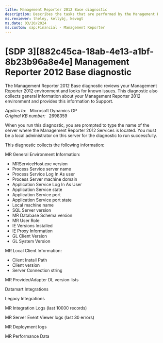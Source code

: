 ```yaml
---
title: Management Reporter 2012 Base diagnostic
description: Describes the tasks that are performed by the Management Reporter 2012 Base diagnostic.
ms.reviewer: theley, kellybj, kevogt
ms.date: 03/20/2024
ms.custom: sap:Financial - Management Reporter
---
```

# [SDP 3][882c45ca-18ab-4e13-a1bf-8b23b96a8e4e] Management Reporter 2012 Base diagnostic

The Management Reporter 2012 Base diagnostic reviews your Management Reporter 2012 environment and looks for known issues. This diagnostic also collects general information about your Management Reporter 2012 environment and provides this information to Support.

_Applies to:_ &nbsp; Microsoft Dynamics GP  
_Original KB number:_ &nbsp; 2698359

When you run this diagnostic, you are prompted to type the name of the server where the Management Reporter 2012 Services is located. You must be a local administrator on this server for the diagnostic to run successfully.

This diagnostic collects the following information:

MR General Environment Information:

- MRServiceHost.exe version
- Process Service server name
- Process Service Log In As user
- Process Server machine domain
- Application Service Log In As User
- Application Service state
- Application Service port
- Application Service port state
- Local machine name
- SQL Server version
- MR Database Schema version
- MR User Role
- IE Versions Installed
- IE Proxy Information
- GL Client Version
- GL System Version

MR Local Client Information:

- Client Install Path
- Client version
- Server Connection string

MR Provider/Adapter DL version lists

Datamart Integrations

Legacy Integrations

MR Integration Logs (last 10000 records)

MR Server Event Viewer logs (last 30 errors)

MR Deployment logs

MR Performance Data
